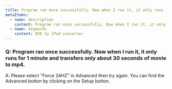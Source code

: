 ```yaml
---
title: Program ran once successfully. Now when I run it, it only runs for 1 minute and transfers only about 30 seconds of movie to mp4.
metaItems:
  - name: description
    content: Program ran once successfully. Now when I run it, it only runs for 1 minute and transfers only about 30 seconds of movie to mp4.
  - name: keywords
    content: DVD to iPod converter
---
```


### Q: Program ran once successfully. Now when I run it, it only runs for 1 minute and transfers only about 30 seconds of movie to mp4.

A:
Please select "Force 24HZ" in Advanced then try again. You can find the Advanced button by clicking on the Setup button.